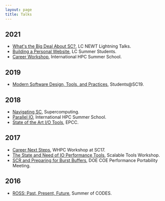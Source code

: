 ```yaml
---
layout: page
title: Talks
---
```


## 2021

- [What's the Big Deal About SC?](/talks/2021-newt-sc/nav-sc.html), LC NEWT Lightning Talks.
- [Building a Personal Website](/talks/2021-hpccea-website/index.html), LC Summer Students.
- [Career Workshop](/talks/2021-ihpcss-mentoring/career-paths.html), International HPC Summer School.

## 2019

- [Modern Software Design, Tools, and Practices](/talks/2019-sc-students.pdf), Students@SC19.

## 2018

- [Navigating SC](/talks/2018-sc-nav.pdf), Supercomputing.
- [Parallel IO](/talks/2018-ihpcss-parallel-io.pdf), International HPC Summer School.
- [State of the Art I/O Tools](/talks/2018-epcc-io.pdf), EPCC.

## 2017

- [Career Next Steps](/blorg/career-next-steps.html), WHPC Workshop at SC17.
- [The State and Need of IO Performance Tools](/talks/2017-stw-io-tools.pdf), Scalable Tools Workshop.
- [SCR and Preparing for Burst Buffers](/talks/2017-P3-scr-bb.pdf), DOE COE Performance Portability Meeting.

## 2016

- [ROSS: Past, Present, Future](/talks/2016-soc-ross.pdf), Summer of CODES.

